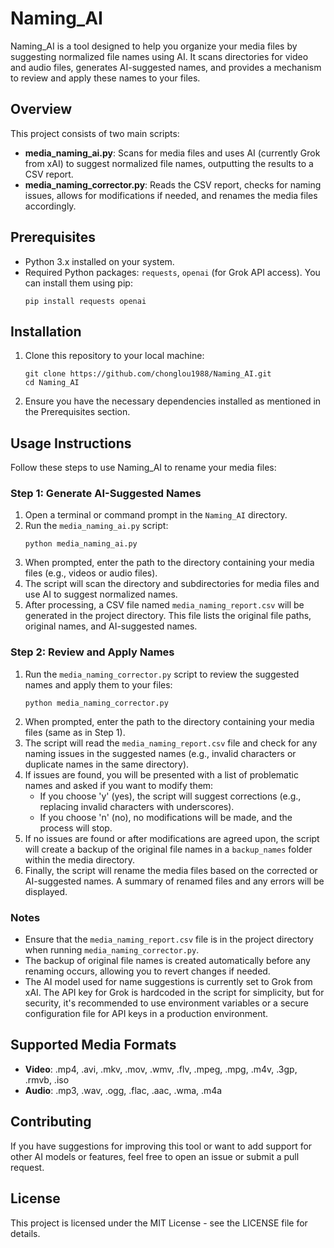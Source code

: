 # Naming_AI

Naming_AI is a tool designed to help you organize your media files by suggesting normalized file names using AI. It scans directories for video and audio files, generates AI-suggested names, and provides a mechanism to review and apply these names to your files.

## Overview

This project consists of two main scripts:
- **media_naming_ai.py**: Scans for media files and uses AI (currently Grok from xAI) to suggest normalized file names, outputting the results to a CSV report.
- **media_naming_corrector.py**: Reads the CSV report, checks for naming issues, allows for modifications if needed, and renames the media files accordingly.

## Prerequisites

- Python 3.x installed on your system.
- Required Python packages: `requests`, `openai` (for Grok API access). You can install them using pip:
  ```
  pip install requests openai
  ```

## Installation

1. Clone this repository to your local machine:
   ```
   git clone https://github.com/chonglou1988/Naming_AI.git
   cd Naming_AI
   ```

2. Ensure you have the necessary dependencies installed as mentioned in the Prerequisites section.

## Usage Instructions

Follow these steps to use Naming_AI to rename your media files:

### Step 1: Generate AI-Suggested Names

1. Open a terminal or command prompt in the `Naming_AI` directory.
2. Run the `media_naming_ai.py` script:
   ```
   python media_naming_ai.py
   ```
3. When prompted, enter the path to the directory containing your media files (e.g., videos or audio files).
4. The script will scan the directory and subdirectories for media files and use AI to suggest normalized names.
5. After processing, a CSV file named `media_naming_report.csv` will be generated in the project directory. This file lists the original file paths, original names, and AI-suggested names.

### Step 2: Review and Apply Names

1. Run the `media_naming_corrector.py` script to review the suggested names and apply them to your files:
   ```
   python media_naming_corrector.py
   ```
2. When prompted, enter the path to the directory containing your media files (same as in Step 1).
3. The script will read the `media_naming_report.csv` file and check for any naming issues in the suggested names (e.g., invalid characters or duplicate names in the same directory).
4. If issues are found, you will be presented with a list of problematic names and asked if you want to modify them:
   - If you choose 'y' (yes), the script will suggest corrections (e.g., replacing invalid characters with underscores).
   - If you choose 'n' (no), no modifications will be made, and the process will stop.
5. If no issues are found or after modifications are agreed upon, the script will create a backup of the original file names in a `backup_names` folder within the media directory.
6. Finally, the script will rename the media files based on the corrected or AI-suggested names. A summary of renamed files and any errors will be displayed.

### Notes

- Ensure that the `media_naming_report.csv` file is in the project directory when running `media_naming_corrector.py`.
- The backup of original file names is created automatically before any renaming occurs, allowing you to revert changes if needed.
- The AI model used for name suggestions is currently set to Grok from xAI. The API key for Grok is hardcoded in the script for simplicity, but for security, it's recommended to use environment variables or a secure configuration file for API keys in a production environment.

## Supported Media Formats

- **Video**: .mp4, .avi, .mkv, .mov, .wmv, .flv, .mpeg, .mpg, .m4v, .3gp, .rmvb, .iso
- **Audio**: .mp3, .wav, .ogg, .flac, .aac, .wma, .m4a

## Contributing

If you have suggestions for improving this tool or want to add support for other AI models or features, feel free to open an issue or submit a pull request.

## License

This project is licensed under the MIT License - see the LICENSE file for details.
